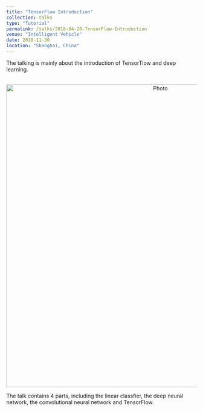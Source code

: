 ```yaml
---
title: "TensorFlow Introduction"
collection: talks
type: "Tutorial"
permalink: /talks/2018-04-20-TensorFlow-Introduction
venue: "Intelligent Vehicle"
date: 2018-11-30
location: "Shanghai, China"
---
```


The talking is mainly about the introduction of TensorTlow and deep learning. 

<p align="center">
  <img src="https://qianyeqiang.github.io/images/TensorFlow_Introduction1.jpg?raw=true" alt="Photo" style="width: 800px;"/> 
</p>

The talk contains 4 parts, including the linear classfier, the deep neural network, the convolutional neural network and TensorFlow.

